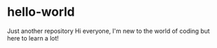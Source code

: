 # hello-world
Just another repository
Hi everyone, I'm new to the world of coding but here to learn a lot!
